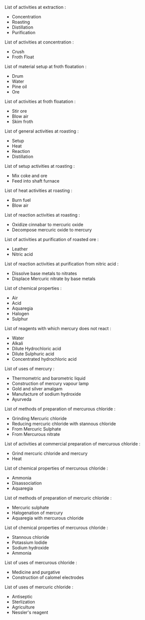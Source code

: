 List of activities at extraction :
- Concentration
- Roasting
- Distillation
- Purification

List of activities at concentration  :
- Crush
- Froth Float

List of material setup at froth floatation :
- Drum
- Water
- Pine oil
- Ore


List of activities at froth floatation :
-  Stir ore
-  Blow air
-  Skim froth

List of general activities at roasting :
- Setup
- Heat
- Reaction
- Distillation


List of setup activities at roasting :
- Mix coke and ore
- Feed into shaft furnace

List of heat activities at roasting :
- Burn fuel
- Blow air


List of reaction activities at roasting :
- Oxidize cinnabar to mercuric oxide
- Decompose mercuric oxide to mercury


List of activities at purification of roasted ore :
- Leather
- Nitric acid

List of reaction activities at purification from nitric acid :
- Dissolve base metals to nitrates
- Displace Mercuric nitrate by base metals

List of chemical properties :
- Air
- Acid
- Aquaregia
- Halogen
- Sulphur


List of reagents with which mercury does not react :
- Water
- Alkali
- Dilute Hydrochloric acid
- Dilute Sulphuric acid
- Concentrated hydrochloric acid

List of uses of mercury :
- Thermometric and barometric liquid
- Construction of mercury vapour lamp
- Gold and silver amalgam
- Manufacture of sodium hydroxide
- Ayurveda

List of methods of preparation of mercurous chloride :
- Grinding Mercuric chloride
- Reducing mercuric chloride with stannous chloride
- From Mercuric Sulphate
- From Mercurous nitrate

List of activities at commercial preparation of mercurous chloride :
- Grind mercuric chloride and mercury
- Heat

List of chemical properties of mercurous chloride  :
- Ammonia
- Disassociation
- Aquaregia

List of methods of preparation of mercuric chloride :
- Mercuric sulphate
- Halogenation of mercury
- Aquaregia with mercurous chloride

List of chemical properties of mercurous chloride :
- Stannous chloride
- Potassium Iodide
- Sodium hydroxide
- Ammonia

List of uses of mercurous chloride :
- Medicine and purgative
- Construction of calomel electrodes

List of uses of mercuric chloride :
- Antiseptic
- Sterlization
- Agriculture
- Nessler's reagent
